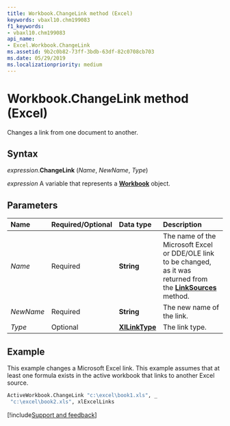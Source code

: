 ```yaml
---
title: Workbook.ChangeLink method (Excel)
keywords: vbaxl10.chm199083
f1_keywords:
- vbaxl10.chm199083
api_name:
- Excel.Workbook.ChangeLink
ms.assetid: 9b2c0b82-73ff-3bdb-63df-82c0708cb703
ms.date: 05/29/2019
ms.localizationpriority: medium
---
```



# Workbook.ChangeLink method (Excel)

Changes a link from one document to another.


## Syntax

_expression_.**ChangeLink** (_Name_, _NewName_, _Type_)

_expression_ A variable that represents a **[Workbook](Excel.Workbook.md)** object.


## Parameters

|Name|Required/Optional|Data type|Description|
|:-----|:-----|:-----|:-----|
| _Name_|Required| **String**|The name of the Microsoft Excel or DDE/OLE link to be changed, as it was returned from the **[LinkSources](Excel.Workbook.LinkSources.md)** method.|
| _NewName_|Required| **String**|The new name of the link.|
| _Type_|Optional| **[XlLinkType](Excel.XlLinkType.md)**|The link type.|

## Example

This example changes a Microsoft Excel link. This example assumes that at least one formula exists in the active workbook that links to another Excel source.

```vb
ActiveWorkbook.ChangeLink "c:\excel\book1.xls", _ 
 "c:\excel\book2.xls", xlExcelLinks
```



[!include[Support and feedback](~/includes/feedback-boilerplate.md)]
